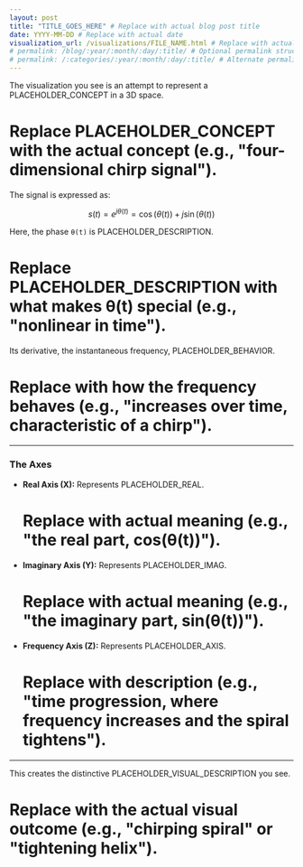 ```yaml
---
layout: post
title: "TITLE_GOES_HERE" # Replace with actual blog post title
date: YYYY-MM-DD # Replace with actual date
visualization_url: /visualizations/FILE_NAME.html # Replace with actual visualization path
# permalink: /blog/:year/:month/:day/:title/ # Optional permalink structure
# permalink: /:categories/:year/:month/:day/:title/ # Alternate permalink if needed
---
```


The visualization you see is an attempt to represent a PLACEHOLDER_CONCEPT in a 3D space.  
# Replace PLACEHOLDER_CONCEPT with the actual concept (e.g., "four-dimensional chirp signal").

The signal is expressed as:

$$ s(t) = e^{j\theta(t)} = \cos(\theta(t)) + j\sin(\theta(t)) $$

Here, the phase `θ(t)` is PLACEHOLDER_DESCRIPTION.  
# Replace PLACEHOLDER_DESCRIPTION with what makes θ(t) special (e.g., "nonlinear in time").  

Its derivative, the instantaneous frequency, PLACEHOLDER_BEHAVIOR.  
# Replace with how the frequency behaves (e.g., "increases over time, characteristic of a chirp").  

---

### The Axes

- **Real Axis (X):** Represents PLACEHOLDER_REAL.  
  # Replace with actual meaning (e.g., "the real part, cos(θ(t))").  

- **Imaginary Axis (Y):** Represents PLACEHOLDER_IMAG.  
  # Replace with actual meaning (e.g., "the imaginary part, sin(θ(t))").  

- **Frequency Axis (Z):** Represents PLACEHOLDER_AXIS.  
  # Replace with description (e.g., "time progression, where frequency increases and the spiral tightens").  

---

This creates the distinctive PLACEHOLDER_VISUAL_DESCRIPTION you see.  
# Replace with the actual visual outcome (e.g., "chirping spiral" or "tightening helix").
